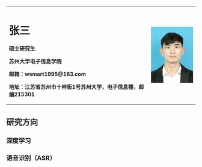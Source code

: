<table border="0">
  <tr>
    <td width="75%">
      <h1>张三</h1>
      <p><b>硕士研究生</b></p>
      <p><b>苏州大学电子信息学院</b></p>
      <p><b>邮箱：wsmart1995@163.com</b></p>
      <p><b>地址：江苏省苏州市十梓街1号苏州大学，电子信息楼，邮编215301</b></p>
    </td>
    <td width="25%">
      <img src="/1564581868818_fact_1.jpeg" width="100%">   
    </td>
  </tr>
</table>

## 研究方向
### 深度学习
### 语音识别（ASR）
